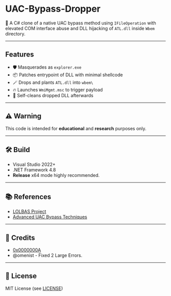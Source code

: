 # UAC-Bypass-Dropper

🚀 A C# clone of a native UAC bypass method using `IFileOperation` with elevated COM interface abuse and DLL hijacking of `ATL.dll` inside `Wbem` directory.

---

## Features
- 🛡️ Masquerades as `explorer.exe`
- 📦 Patches entrypoint of DLL with minimal shellcode
- 🪄 Drops and plants `ATL.dll` into `wbem\`
- 🔥 Launches `WmiMgmt.msc` to trigger payload
- 🧹 Self-cleans dropped DLL afterwards

---

## ⚠️ Warning

This code is intended for **educational** and **research** purposes only.

---

## 🛠️ Build

- Visual Studio 2022+  
- .NET Framework 4.8  
- **Release** x64 mode highly recommended.

---

## 📚 References
- [LOLBAS Project](https://lolbas-project.github.io)
- [Advanced UAC Bypass Techniques](https://www.mdsec.co.uk/2020/05/uac-bypass-using-iFileOperation)

---

## 👤 Credits
- [0x0000000A](https://github.com/MpCmdRun)
- @omenist - Fixed 2 Large Errors.

---

## 📜 License

MIT License (see [LICENSE](LICENSE))
